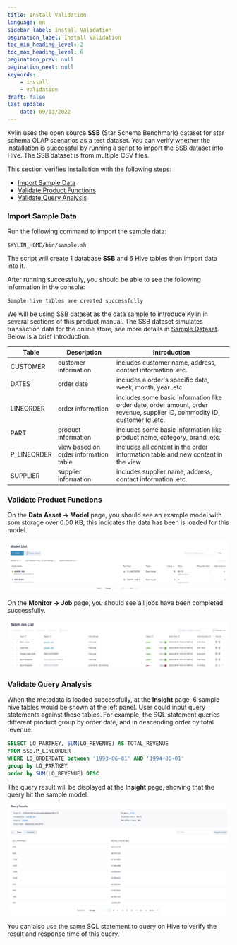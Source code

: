 ```yaml
---
title: Install Validation
language: en
sidebar_label: Install Validation
pagination_label: Install Validation
toc_min_heading_level: 2
toc_max_heading_level: 6
pagination_prev: null
pagination_next: null
keywords:
    - install
    - validation
draft: false
last_update:
    date: 09/13/2022
---
```


Kylin uses the open source **SSB** (Star Schema Benchmark) dataset for star schema OLAP scenarios as a test dataset. You can verify whether the installation is successful by running a script to import the SSB dataset into Hive. The SSB dataset is from multiple CSV files.

This section verifies installation with the following steps:

- [Import Sample Data](#ssb)
- [Validate Product Functions](#function)
- [Validate Query Analysis](#query)


### <span id="ssb">Import Sample Data</span>

Run the following command to import the sample data:

```shell
$KYLIN_HOME/bin/sample.sh
```

The script will create 1 database **SSB** and 6 Hive tables then import data into it.

After running successfully, you should be able to see the following information in the console:

```shell
Sample hive tables are created successfully
```

We will be using SSB dataset as the data sample to introduce Kylin in several sections of this  product manual. The SSB dataset simulates transaction data for the online store, see more details in [Sample Dataset](../quickstart/tutorial.md). Below is a brief introduction.


| Table        | Description                 | Introduction                                                         |
| ----------- | -------------------- | ------------------------------------------------------------ |
| CUSTOMER    | customer information           | includes customer name, address, contact information .etc.                       |
| DATES       | order date          | includes a order's specific date, week, month, year .etc. |
| LINEORDER   | order information           | includes some basic information like order date, order amount, order revenue, supplier ID, commodity ID, customer Id .etc. |
| PART        | product information           | includes some basic information like product name, category, brand .etc.                           |
| P_LINEORDER | view based on order information table | includes all content in the order information table and new content in the view   |
| SUPPLIER    | supplier information        | includes supplier name, address, contact information .etc.          |

### <span id="function">Validate Product Functions</span>

On the **Data Asset -> Model** page, you should see an example model with som storage over 0.00 KB, this indicates the data has been is loaded for this model.

![model list](images/model_list.png)

On the **Monitor -> Job** page, you should see all jobs have been completed successfully. 

![job monitor](images/job.png)

### <span id="query">Validate Query Analysis</span>

When the metadata is loaded successfully, at the **Insight** page, 6 sample hive tables would be shown at the left panel. User could input query statements against these tables. For example, the SQL statement queries different product group by order date, and in descending order by total revenue: 

```sql
SELECT LO_PARTKEY, SUM(LO_REVENUE) AS TOTAL_REVENUE
FROM SSB.P_LINEORDER
WHERE LO_ORDERDATE between '1993-06-01' AND '1994-06-01' 
group by LO_PARTKEY
order by SUM(LO_REVENUE) DESC 
```

The query result will be displayed at the **Insight** page, showing that the query hit the sample model.

![query result](images/query.png)

You can also use the same SQL statement to query on Hive to verify the result and response time of this query.
